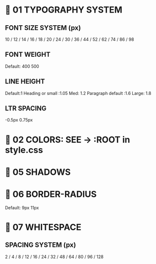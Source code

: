 # 🔴 01 TYPOGRAPHY SYSTEM

## FONT SIZE SYSTEM (px)

10 / 12 / 14 / 16 / 18 / 20 / 24 / 30 / 36 / 44 / 52 / 62 / 74 / 86 / 98

## FONT WEIGHT

Default: 400
500

## LINE HEIGHT

Default:1
Heading or small :1.05
Med: 1.2
Paragraph default :1.6
Large: 1.8

## LTR SPACING

-0.5px
0.75px

# 🔴 02 COLORS: SEE -> :ROOT in style.css

# 🔴 05 SHADOWS

# 🔴 06 BORDER-RADIUS

Default: 9px
11px

# 🔴 07 WHITESPACE

## SPACING SYSTEM (px)

2 / 4 / 8 / 12 / 16 / 24 / 32 / 48 / 64 / 80 / 96 / 128

